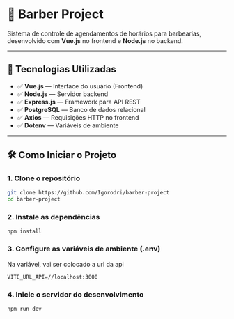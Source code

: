# 💈 Barber Project

Sistema de controle de agendamentos de horários para barbearias, desenvolvido com **Vue.js** no frontend e **Node.js** no backend.

---

## 🚀 Tecnologias Utilizadas

- ✅ **Vue.js** — Interface do usuário (Frontend)
- ✅ **Node.js** — Servidor backend
- ✅ **Express.js** — Framework para API REST
- ✅ **PostgreSQL** — Banco de dados relacional
- ✅ **Axios** — Requisições HTTP no frontend
- ✅ **Dotenv** — Variáveis de ambiente

---

## 🛠️ Como Iniciar o Projeto

### 1. Clone o repositório

```bash
git clone https://github.com/Igorodri/barber-project
cd barber-project
```

### 2. Instale as dependências

```node
npm install
```

### 3. Configure as variáveis de ambiente (.env)
Na variável, vai ser colocado a url da api
```node
VITE_URL_API=//localhost:3000
```

### 4. Inicie o servidor do desenvolvimento
```node
npm run dev
```

